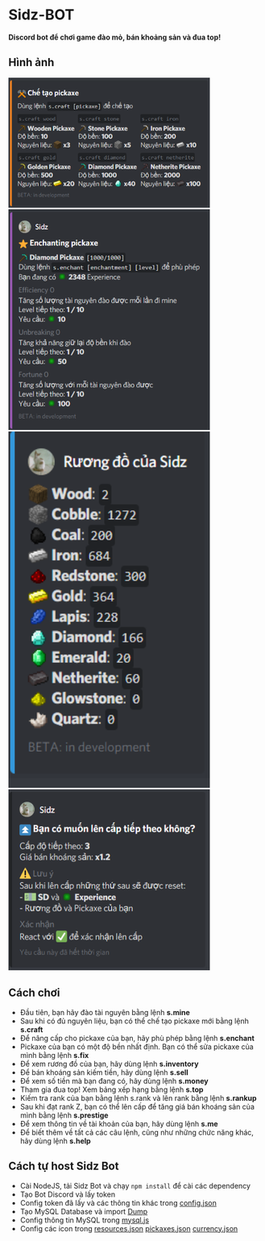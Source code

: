 # Sidz-BOT
**Discord bot để chơi game đào mỏ, bán khoảng sản và đua top!**

## Hình ảnh
<img src="images/crafting.png" width="400">
<img src="images/enchanting.png" width="400">
<img src="images/inventory.png" width="400">
<img src="images/prestige.png" width="400">

## Cách chơi
* Đầu tiên, bạn hãy đào tài nguyên bằng lệnh **s.mine**
* Sau khi có đủ nguyên liệu, bạn có thể chế tạo pickaxe mới bằng lệnh **s.craft**
* Để nâng cấp cho pickaxe của bạn, hãy phù phép bằng lệnh **s.enchant**
* Pickaxe của bạn có một độ bền nhất định. Bạn có thể sửa pickaxe của mình bằng lệnh **s.fix**
* Để xem rương đồ của bạn, hãy dùng lệnh **s.inventory**
* Để bán khoáng sản kiếm tiền, hãy dùng lệnh **s.sell**
* Để xem số tiền mà bạn đang có, hãy dùng lệnh **s.money**
* Tham gia đua top! Xem bảng xếp hạng bằng lệnh **s.top**
* Kiếm tra rank của bạn bằng lệnh s.rank và lên rank bằng lệnh **s.rankup**
* Sau khi đạt rank Z, bạn có thể lên cấp để tăng giá bán khoáng sản của mình bằng lệnh **s.prestige**
* Để xem thông tin về tài khoản của bạn, hãy dùng lệnh **s.me**
* Để biết thêm về tất cả các câu lệnh, cũng như những chức năng khác, hãy dùng lệnh **s.help**


## Cách tự host Sidz Bot
* Cài NodeJS, tải Sidz Bot và chạy `npm install` để cài các dependency
* Tạo Bot Discord và lấy token
* Config token đã lấy và các thông tin khác trong [config.json](config.json)
* Tạo MySQL Database và import [Dump](SidzBotDump.sql)
* Config thông tin MySQL trong [mysql.js](mysql.js)
* Config các icon trong [resources.json](mining/resources.json) [pickaxes.json](mining/pickaxes.json) [currency.json](mining/currency.json) 
